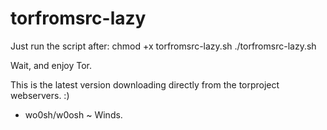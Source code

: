 # torfromsrc-lazy
Just run the script after: 
chmod +x torfromsrc-lazy.sh
./torfromsrc-lazy.sh


Wait, and enjoy Tor. 

This is the latest version downloading directly from the torproject webservers. :)



- wo0sh/w0osh ~ Winds.
